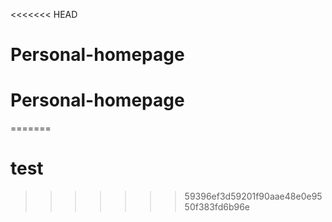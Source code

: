 <<<<<<< HEAD
# Personal-homepage
# Personal-homepage
=======
# test
>>>>>>> 59396ef3d59201f90aae48e0e9550f383fd6b96e
